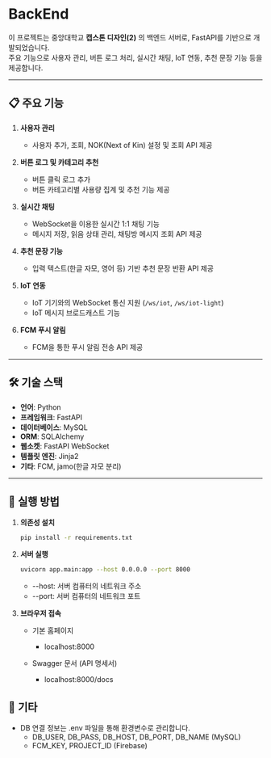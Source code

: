 # BackEnd

이 프로젝트는 중앙대학교 **캡스톤 디자인(2)** 의 백엔드 서버로, FastAPI를 기반으로 개발되었습니다.  
주요 기능으로 사용자 관리, 버튼 로그 처리, 실시간 채팅, IoT 연동, 추천 문장 기능 등을 제공합니다.

---

## 📋 주요 기능

1. **사용자 관리**
   - 사용자 추가, 조회, NOK(Next of Kin) 설정 및 조회 API 제공

2. **버튼 로그 및 카테고리 추천**
   - 버튼 클릭 로그 추가
   - 버튼 카테고리별 사용량 집계 및 추천 기능 제공

3. **실시간 채팅**
   - WebSocket을 이용한 실시간 1:1 채팅 기능
   - 메시지 저장, 읽음 상태 관리, 채팅방 메시지 조회 API 제공

4. **추천 문장 기능**
   - 입력 텍스트(한글 자모, 영어 등) 기반 추천 문장 반환 API 제공

5. **IoT 연동**
   - IoT 기기와의 WebSocket 통신 지원 (`/ws/iot`, `/ws/iot-light`)
   - IoT 메시지 브로드캐스트 기능

6. **FCM 푸시 알림**
   - FCM을 통한 푸시 알림 전송 API 제공

---

## 🛠️ 기술 스택

- **언어**: Python
- **프레임워크**: FastAPI
- **데이터베이스**: MySQL
- **ORM**: SQLAlchemy
- **웹소켓**: FastAPI WebSocket
- **템플릿 엔진**: Jinja2
- **기타**: FCM, jamo(한글 자모 분리)

---

## 🚀 실행 방법

1. **의존성 설치**
   ```bash
   pip install -r requirements.txt
   ```

2. **서버 실행**
   ```bash
   uvicorn app.main:app --host 0.0.0.0 --port 8000
   ```
   - --host: 서버 컴퓨터의 네트워크 주소
   - --port: 서버 컴퓨터의 네트워크 포트

3. **브라우저 접속**
   - 기본 홈페이지
      - localhost:8000
      
   - Swagger 문서 (API 명세서)
      - localhost:8000/docs

## 📝 기타
- DB 연결 정보는 .env 파일을 통해 환경변수로 관리합니다. 
   - DB_USER, DB_PASS, DB_HOST, DB_PORT, DB_NAME (MySQL)
   - FCM_KEY, PROJECT_ID (Firebase)
   